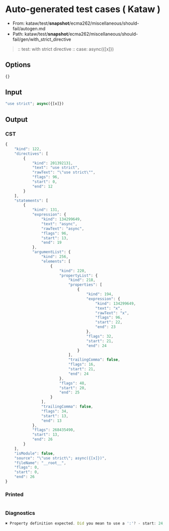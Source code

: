 # Auto-generated test cases ( Kataw )
- From: kataw/test/__snapshot__/ecma262/miscellaneous/should-fail/autogen.md
- Path: kataw/test/__snapshot__/ecma262/miscellaneous/should-fail/gen/with_strict_directive
> :: test: with strict directive
> :: case: async({[x]})
## Options

`````js
{}
`````
## Input

`````js
"use strict"; async({[x]})
`````
## Output

### CST

```javascript
{
    "kind": 122,
    "directives": [
        {
            "kind": 201392131,
            "text": "use strict",
            "rawText": "\"use strict\"",
            "flags": 96,
            "start": 0,
            "end": 12
        }
    ],
    "statements": [
        {
            "kind": 131,
            "expression": {
                "kind": 134299649,
                "text": "async",
                "rawText": "async",
                "flags": 96,
                "start": 13,
                "end": 19
            },
            "argumentList": {
                "kind": 256,
                "elements": [
                    {
                        "kind": 220,
                        "propertyList": {
                            "kind": 218,
                            "properties": [
                                {
                                    "kind": 194,
                                    "expression": {
                                        "kind": 134299649,
                                        "text": "x",
                                        "rawText": "x",
                                        "flags": 96,
                                        "start": 22,
                                        "end": 23
                                    },
                                    "flags": 32,
                                    "start": 21,
                                    "end": 24
                                }
                            ],
                            "trailingComma": false,
                            "flags": 16,
                            "start": 21,
                            "end": 24
                        },
                        "flags": 48,
                        "start": 20,
                        "end": 25
                    }
                ],
                "trailingComma": false,
                "flags": 34,
                "start": 13,
                "end": 13
            },
            "flags": 268435490,
            "start": 13,
            "end": 26
        }
    ],
    "isModule": false,
    "source": "\"use strict\"; async({[x]})",
    "fileName": "__root__",
    "flags": 0,
    "start": 0,
    "end": 26
}
```

### Printed

```javascript

```

### Diagnostics

```javascript
✖ Property definition expected. Did you mean to use a ':'? - start: 24, end: 25

```

